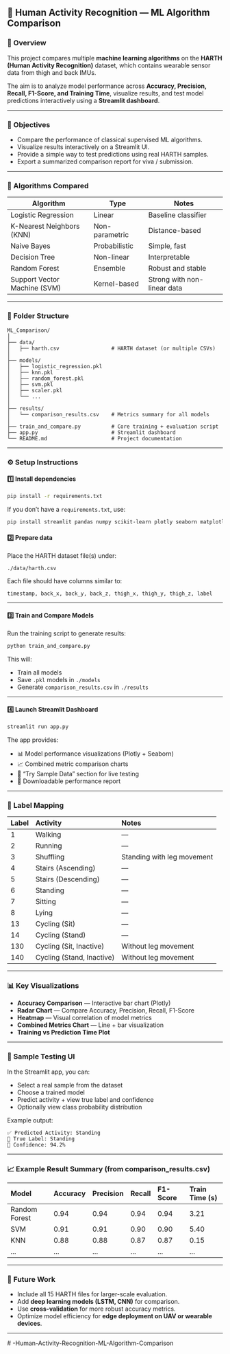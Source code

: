 ## 🧠 Human Activity Recognition — ML Algorithm Comparison

### 📘 Overview

This project compares multiple **machine learning algorithms** on the **HARTH (Human Activity Recognition)** dataset, which contains wearable sensor data from thigh and back IMUs.

The aim is to analyze model performance across **Accuracy, Precision, Recall, F1-Score, and Training Time**, visualize results, and test model predictions interactively using a **Streamlit dashboard**.

---

### 🎯 Objectives

* Compare the performance of classical supervised ML algorithms.
* Visualize results interactively on a Streamlit UI.
* Provide a simple way to test predictions using real HARTH samples.
* Export a summarized comparison report for viva / submission.

---

### 🧩 Algorithms Compared

| Algorithm                    | Type           | Notes                       |
| ---------------------------- | -------------- | --------------------------- |
| Logistic Regression          | Linear         | Baseline classifier         |
| K-Nearest Neighbors (KNN)    | Non-parametric | Distance-based              |
| Naive Bayes                  | Probabilistic  | Simple, fast                |
| Decision Tree                | Non-linear     | Interpretable               |
| Random Forest                | Ensemble       | Robust and stable           |
| Support Vector Machine (SVM) | Kernel-based   | Strong with non-linear data |

---

### 📂 Folder Structure

```
ML_Comparison/
│
├── data/
│   ├── harth.csv                 # HARTH dataset (or multiple CSVs)
│
├── models/
│   ├── logistic_regression.pkl
│   ├── knn.pkl
│   ├── random_forest.pkl
│   ├── svm.pkl
│   ├── scaler.pkl
│   └── ...
│
├── results/
│   └── comparison_results.csv    # Metrics summary for all models
│
├── train_and_compare.py          # Core training + evaluation script
├── app.py                        # Streamlit dashboard
└── README.md                     # Project documentation
```

---

### ⚙️ Setup Instructions

#### 1️⃣ Install dependencies

```bash
pip install -r requirements.txt
```

If you don’t have a `requirements.txt`, use:

```bash
pip install streamlit pandas numpy scikit-learn plotly seaborn matplotlib
```

#### 2️⃣ Prepare data

Place the HARTH dataset file(s) under:

```
./data/harth.csv
```

Each file should have columns similar to:

```
timestamp, back_x, back_y, back_z, thigh_x, thigh_y, thigh_z, label
```

---

#### 3️⃣ Train and Compare Models

Run the training script to generate results:

```bash
python train_and_compare.py
```

This will:

* Train all models
* Save `.pkl` models in `./models`
* Generate `comparison_results.csv` in `./results`

---

#### 4️⃣ Launch Streamlit Dashboard

```bash
streamlit run app.py
```

The app provides:

* 📊 Model performance visualizations (Plotly + Seaborn)
* 📈 Combined metric comparison charts
* 🧪 “Try Sample Data” section for live testing
* 📄 Downloadable performance report

---

### 🧠 Label Mapping

| Label | Activity                  | Notes                      |
| :---- | :------------------------ | :------------------------- |
| 1     | Walking                   | —                          |
| 2     | Running                   | —                          |
| 3     | Shuffling                 | Standing with leg movement |
| 4     | Stairs (Ascending)        | —                          |
| 5     | Stairs (Descending)       | —                          |
| 6     | Standing                  | —                          |
| 7     | Sitting                   | —                          |
| 8     | Lying                     | —                          |
| 13    | Cycling (Sit)             | —                          |
| 14    | Cycling (Stand)           | —                          |
| 130   | Cycling (Sit, Inactive)   | Without leg movement       |
| 140   | Cycling (Stand, Inactive) | Without leg movement       |

---

### 📊 Key Visualizations

* **Accuracy Comparison** — Interactive bar chart (Plotly)
* **Radar Chart** — Compare Accuracy, Precision, Recall, F1-Score
* **Heatmap** — Visual correlation of model metrics
* **Combined Metrics Chart** — Line + bar visualization
* **Training vs Prediction Time Plot**

---

### 🧩 Sample Testing UI

In the Streamlit app, you can:

* Select a real sample from the dataset
* Choose a trained model
* Predict activity + view true label and confidence
* Optionally view class probability distribution

Example output:

```
✅ Predicted Activity: Standing
🎯 True Label: Standing
🔹 Confidence: 94.2%
```

---

### 📈 Example Result Summary (from comparison_results.csv)

| Model         | Accuracy | Precision | Recall | F1-Score | Train Time (s) |
| :------------ | :------- | :-------- | :----- | :------- | :------------- |
| Random Forest | 0.94     | 0.94      | 0.94   | 0.94     | 3.21           |
| SVM           | 0.91     | 0.91      | 0.90   | 0.90     | 5.40           |
| KNN           | 0.88     | 0.88      | 0.87   | 0.87     | 0.15           |
| ...           | ...      | ...       | ...    | ...      | ...            |

---

### 🧰 Future Work

* Include all 15 HARTH files for larger-scale evaluation.
* Add **deep learning models (LSTM, CNN)** for comparison.
* Use **cross-validation** for more robust accuracy metrics.
* Optimize model efficiency for **edge deployment on UAV or wearable devices**.

---

#   - H u m a n - A c t i v i t y - R e c o g n i t i o n - M L - A l g o r i t h m - C o m p a r i s o n 
 
 

